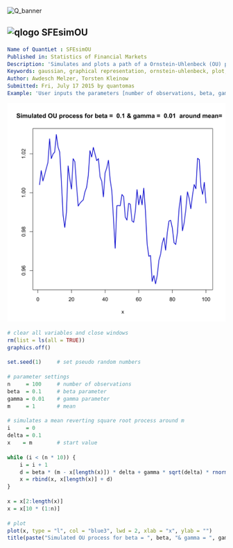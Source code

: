 
![Q_banner](https://github.com/QuantLet/Styleguide-and-Validation-procedure/blob/master/pictures/banner.png)

## ![qlogo](https://github.com/QuantLet/Styleguide-and-Validation-procedure/blob/master/pictures/qloqo.png) **SFEsimOU**

```yaml
Name of QuantLet : SFEsimOU 
Published in: Statistics of Financial Markets
Description: 'Simulates and plots a path of a Ornstein-Uhlenbeck (OU) process with beta=0.1, gamma=0.01 around mean=1.'
Keywords: gaussian, graphical representation, ornstein-uhlenbeck, plot, process, simulation, stochastic, stochastic-process, wiener-process
Author: Awdesch Melzer, Torsten Kleinow
Submitted: Fri, July 17 2015 by quantomas
Example: 'User inputs the parameters [number of observations, beta, gamma, mean] like [100, 0.1, 0.01, 1], then plot of a simulated Ornstein-Uhlenbeck process is given.'
```

![Picture1](SFEsimOU-1.png)


```r
# clear all variables and close windows
rm(list = ls(all = TRUE))
graphics.off()

set.seed(1)     # set pseudo random numbers

# parameter settings
n     = 100     # number of observations
beta  = 0.1     # beta parameter
gamma = 0.01    # gamma parameter
m     = 1       # mean

# simulates a mean reverting square root process around m
i     = 0
delta = 0.1
x    = m        # start value

while (i < (n * 10)) {
    i = i + 1
    d = beta * (m - x[length(x)]) * delta + gamma * sqrt(delta) * rnorm(1, 0, 1)
    x = rbind(x, x[length(x)] + d)
}

x = x[2:length(x)]
x = x[10 * (1:n)]

# plot
plot(x, type = "l", col = "blue3", lwd = 2, xlab = "x", ylab = "")
title(paste("Simulated OU process for beta = ", beta, "& gamma = ", gamma, " around mean= ", m)) 
```
